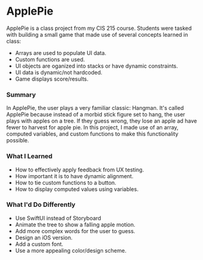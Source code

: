 # ApplePie

ApplePie is a class project from my CIS 215 course. Students were tasked with building a small game that made use of several concepts learned in class:

<ul>
<li>Arrays are used to populate UI data.</li>
<li>Custom functions are used.</li>
<li>UI objects are oganized into stacks or have dynamic constraints.</li>
<li>UI data is dynamic/not hardcoded.</li>
<li>Game displays score/results.</li>
</ul>


<h3>Summary</h3>
In ApplePie, the user plays a very familiar classic: Hangman. It's called ApplePie because instead of a morbid stick figure set to hang, the user plays with apples on a tree. If they guess wrong, they lose an apple ad have fewer to harvest for apple pie. In this project, I made use of an array, computed variables, and custom functions to make this functionality possible.

<h3>What I Learned</h3>
<ul>
<li>How to effectively apply feedback from UX testing.</li>
<li>How important it is to have dynamic alignment.</li>
<li>How to tie custom functions to a button.</li>
<li>How to display computed values using variables.</li>
</ul>

<h3>What I'd Do Differently</h3>
<ul>
<li>Use SwiftUI instead of Storyboard</li>
<li>Animate the tree to show a falling apple motion.</li>
<li>Add more complex words for the user to guess.</li>
<li>Design an iOS version.</li>
<li>Add a custom font.</li>
<li>Use a more appealing color/design scheme.</li>
</ul>
